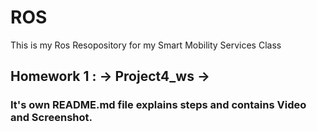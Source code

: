 # ROS

This is my Ros Resopository for my Smart Mobility Services Class

## Homework 1 : -> Project4_ws -> 
### It's own README.md file explains steps and contains Video and Screenshot.

